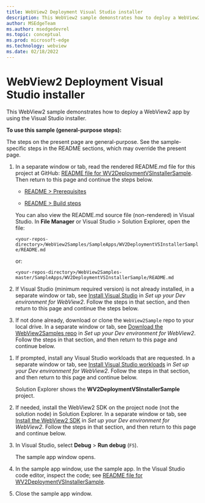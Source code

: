 ```yaml
---
title: WebView2 Deployment Visual Studio installer
description: This WebView2 sample demonstrates how to deploy a WebView2 app by using the Visual Studio installer.
author: MSEdgeTeam
ms.author: msedgedevrel
ms.topic: conceptual
ms.prod: microsoft-edge
ms.technology: webview
ms.date: 02/18/2022
---
```

# WebView2 Deployment Visual Studio installer

This WebView2 sample demonstrates how to deploy a WebView2 app by using the Visual Studio installer.


**To use this sample (general-purpose steps):**

The steps on the present page are general-purpose.  See the sample-specific steps in the README sections, which may override the present page.

1. In a separate window or tab, read the rendered README.md file for this project at GitHub: [README file for WV2DeploymentVSInstallerSample](https://github.com/MicrosoftEdge/WebView2Samples/tree/master/SampleApps/WV2DeploymentVSInstallerSample#readme).  Then return to this page and continue the steps below.

   * [README > Prerequisites](https://github.com/MicrosoftEdge/WebView2Samples/tree/master/SampleApps/WV2DeploymentVSInstallerSample#prerequisites)

   * [README > Build steps](https://github.com/MicrosoftEdge/WebView2Samples/tree/master/SampleApps/WV2DeploymentVSInstallerSample#build-steps)

   You can also view the README.md source file (non-rendered) in Visual Studio.  In **File Manager** or Visual Studio > Solution Explorer, open the file:<!-- todo: is there a .md preview capability locally? -->

   `<your-repos-directory>/WebView2Samples/SampleApps/WV2DeploymentVSInstallerSample/README.md`

   or:

   `<your-repos-directory>/WebView2Samples-master/SampleApps/WV2DeploymentVSInstallerSample/README.md`

1. If Visual Studio (minimum required version) is not already installed, in a separate window or tab, see [Install Visual Studio](../how-to/machine-setup.md#install-visual-studio) in _Set up your Dev environment for WebView2_.  Follow the steps in that section, and then return to this page and continue the steps below.

1. If not done already, download or clone the `WebView2Sample` repo to your local drive.  In a separate window or tab, see [Download the WebView2Samples repo](../how-to/machine-setup.md#download-the-webview2samples-repo) in _Set up your Dev environment for WebView2_.  Follow the steps in that section, and then return to this page and continue below.

<!-- 1. On your local drive, open the `.sln` file in Visual Studio, in the directory:

   *  `<your-repos-directory>/WebView2Samples/SampleApps/WV2DeploymentVSInstallerSample/WV2DeploymentVSInstallerSample.sln`

   or:

   *  `<your-repos-directory>/WebView2Samples-master/SampleApps/WV2DeploymentVSInstallerSample/WV2DeploymentVSInstallerSample.sln` -->

1. If prompted, install any Visual Studio workloads that are requested.  In a separate window or tab, see [Install Visual Studio workloads](../how-to/machine-setup.md#install-visual-studio-workloads) in _Set up your Dev environment for WebView2_.  Follow the steps in that section, and then return to this page and continue below.

   Solution Explorer shows the **WV2DeploymentVSInstallerSample** project.

   <!-- Solution Explorer shows the **WV2DeploymentVSInstallerSample** project: -->

   <!-- ![The WV2DeploymentVSInstallerSample sample opened in Visual Studio in Solution Explorer.](media/wv2deploymentvsinstallersample-in-solution-explorer.png) -->
   <!--todo: create png-->

1. If needed, install the WebView2 SDK on the project node (not the solution node) in Solution Explorer.  In a separate window or tab, see [Install the WebView2 SDK](../how-to/machine-setup.md#install-the-webview2-sdk) in _Set up your Dev environment for WebView2_.  Follow the steps in that section, and then return to this page and continue below.

1. In Visual Studio, select **Debug** > **Run debug** (`F5`).

   The sample app window opens.

1. In the sample app window, use the sample app.  In the Visual Studio code editor, inspect the code; see [README file for WV2DeploymentVSInstallerSample](https://github.com/MicrosoftEdge/WebView2Samples/tree/master/SampleApps/WV2DeploymentVSInstallerSample#readme).

1. Close the sample app window.
